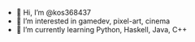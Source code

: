 - 👋 Hi, I’m @kos368437
- 👀 I’m interested in gamedev, pixel-art, cinema
- 🌱 I’m currently learning Python, Haskell, Java, C++ 
 

<!---
kos368437/kos368437 is a ✨ special ✨ repository because its `README.md` (this file) appears on your GitHub profile.
You can click the Preview link to take a look at your changes.
--->
